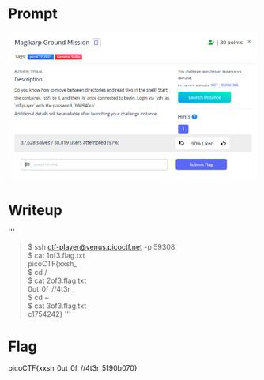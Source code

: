 <h1>
  Prompt
</h1>

![alt text](prompt.png)

<h1>
  Writeup
</h1>

'''
> $ ssh ctf-player@venus.picoctf.net -p 59308 <br>
> $ cat 1of3.flag.txt <br>
> picoCTF{xxsh_<br>
> $ cd /<br>
> $ cat 2of3.flag.txt <br>
> 0ut_0f_\/\/4t3r_ <br>
> $ cd ~ <br>
> $ cat 3of3.flag.txt <br>
> c1754242}
'''

<h1>
  Flag
</h1>
picoCTF{xxsh_0ut_0f_//4t3r_5190b070}
